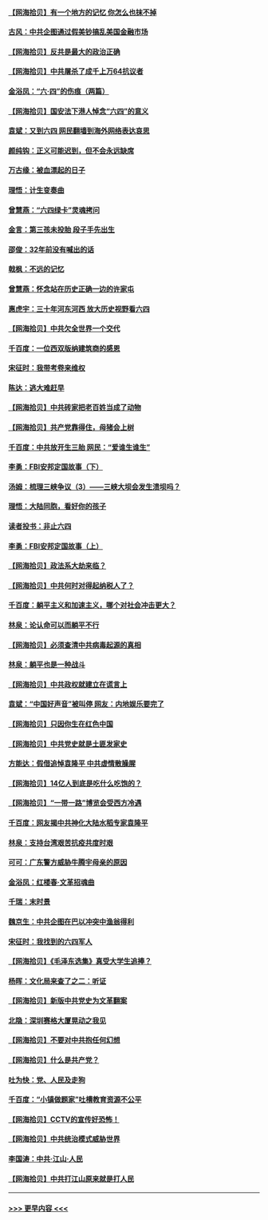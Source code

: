 #### [【网海拾贝】有一个地方的记忆 你怎么也抹不掉](../pages/nsc993/n13009802.md?t=06092051) 
#### [古风：中共企图通过假美钞搞乱美国金融市场](../pages/nsc993/n13009626.md?t=06092051) 
#### [【网海拾贝】反共是最大的政治正确](../pages/nsc993/n13007051.md?t=06092051) 
#### [【网海拾贝】中共屠杀了成千上万64抗议者](../pages/nsc993/n13002713.md?t=06092051) 
#### [金浴凤：“六·四”的伤痕（两篇）](../pages/nsc993/n13001719.md?t=06092051) 
#### [【网海拾贝】国安法下港人悼念“六四”的意义](../pages/nsc993/n13001039.md?t=06092051) 
#### [袁斌：又到六四 网民翻墙到海外网络表达哀思](../pages/nsc993/n13000995.md?t=06092051) 
#### [颜纯钩：正义可能迟到，但不会永远缺席](../pages/nsc993/n13000920.md?t=06092051) 
#### [万古缘：被血漂起的日子](../pages/nsc993/n13000914.md?t=06092051) 
#### [理悟：计生变奏曲](../pages/nsc993/n13000414.md?t=06092051) 
#### [曾慧燕：“六四绿卡”灵魂拷问](../pages/nsc993/n13000277.md?t=06092051) 
#### [金言：第三孩未投胎 段子手先出生](../pages/nsc993/n13000215.md?t=06092051) 
#### [邵俊：32年前没有喊出的话](../pages/nsc993/n13000181.md?t=06092051) 
#### [戟枫：不远的记忆](../pages/nsc993/n13000121.md?t=06092051) 
#### [曾慧燕：怀念站在历史正确一边的许家屯](../pages/nsc993/n13000073.md?t=06092051) 
#### [惠虎宇：三十年河东河西 放大历史视野看六四](../pages/nsc993/n13000018.md?t=06092051) 
#### [【网海拾贝】中共欠全世界一个交代](../pages/nsc993/n12998706.md?t=06092051) 
#### [千百度：一位西双版纳建筑商的感恩](../pages/nsc993/n12998487.md?t=06092051) 
#### [宋征时：我带考卷来维权](../pages/nsc993/n12994088.md?t=06092051) 
#### [陈达：逃大难赶早](../pages/nsc993/n12993569.md?t=06092051) 
#### [【网海拾贝】中共砖家把老百姓当成了动物](../pages/nsc993/n12993483.md?t=06092051) 
#### [【网海拾贝】共产党靠得住，母猪会上树](../pages/nsc993/n12990730.md?t=06092051) 
#### [千百度：中共放开生三胎 网民：“爱谁生谁生”](../pages/nsc993/n12990644.md?t=06092051) 
#### [李勇：FBI安邦定国故事（下）](../pages/nsc993/n12987854.md?t=06092051) 
#### [汤姆：梳理三峡争议（3）——三峡大坝会发生溃坝吗？](../pages/nsc993/n12989806.md?t=06092051) 
#### [理悟：大陆同胞，看好你的孩子](../pages/nsc993/n12989778.md?t=06092051) 
#### [读者投书：非止六四](../pages/nsc993/n12989673.md?t=06092051) 
#### [李勇：FBI安邦定国故事（上）](../pages/nsc993/n12987749.md?t=06092051) 
#### [【网海拾贝】政法系大劫来临？](../pages/nsc993/n12987596.md?t=06092051) 
#### [【网海拾贝】中共何时对得起纳税人了？](../pages/nsc993/n12985578.md?t=06092051) 
#### [千百度：躺平主义和加速主义，哪个对社会冲击更大？](../pages/nsc993/n12985512.md?t=06092051) 
#### [林泉：论认命可以而躺平不行](../pages/nsc993/n12985505.md?t=06092051) 
#### [【网海拾贝】必须查清中共病毒起源的真相](../pages/nsc993/n12984276.md?t=06092051) 
#### [林泉：躺平也是一种战斗](../pages/nsc993/n12984194.md?t=06092051) 
#### [【网海拾贝】中共政权就建立在谎言上](../pages/nsc993/n12981880.md?t=06092051) 
#### [袁斌：“中国好声音”被叫停 网友：内地娱乐要完了](../pages/nsc993/n12981826.md?t=06092051) 
#### [【网海拾贝】只因你生在红色中国](../pages/nsc993/n12979096.md?t=06092051) 
#### [【网海拾贝】中共党史就是土匪发家史](../pages/nsc993/n12976478.md?t=06092051) 
#### [方能达：假借追悼袁隆平 中共虚情散臊腥](../pages/nsc993/n12976396.md?t=06092051) 
#### [【网海拾贝】14亿人到底是吃什么吃饱的？](../pages/nsc993/n12974125.md?t=06092051) 
#### [【网海拾贝】“一带一路”博览会受西方冷遇](../pages/nsc993/n12971787.md?t=06092051) 
#### [千百度：网友揭中共神化大陆水稻专家袁隆平](../pages/nsc993/n12971733.md?t=06092051) 
#### [林泉：支持台湾艰苦抗疫共度时艰](../pages/nsc993/n12971350.md?t=06092051) 
#### [可可：广东警方威胁牛腾宇母亲的原因](../pages/nsc993/n12971100.md?t=06092051) 
#### [金浴凤：红楼春·文革招魂曲](../pages/nsc993/n12970354.md?t=06092051) 
#### [千瑞：末时景](../pages/nsc993/n12970337.md?t=06092051) 
#### [魏京生：中共企图在巴以冲突中渔翁得利](../pages/nsc993/n12970286.md?t=06092051) 
#### [宋征时：我找到的六四军人](../pages/nsc993/n12970213.md?t=06092051) 
#### [【网海拾贝】《毛泽东选集》真受大学生追捧？](../pages/nsc993/n12968779.md?t=06092051) 
#### [杨晖：文化局来查了之二：听证](../pages/nsc993/n12966528.md?t=06092051) 
#### [【网海拾贝】新版中共党史为文革翻案](../pages/nsc993/n12967526.md?t=06092051) 
#### [北隐：深圳赛格大厦晃动之我见](../pages/nsc993/n12967393.md?t=06092051) 
#### [【网海拾贝】不要对中共抱任何幻想](../pages/nsc993/n12965222.md?t=06092051) 
#### [【网海拾贝】什么是共产党？](../pages/nsc993/n12962781.md?t=06092051) 
#### [吐为快：党、人民及走狗](../pages/nsc993/n12962747.md?t=06092051) 
#### [千百度：“小镇做题家”吐槽教育资源不公平](../pages/nsc993/n12962705.md?t=06092051) 
#### [【网海拾贝】CCTV的宣传好恐怖！](../pages/nsc993/n12959984.md?t=06092051) 
#### [【网海拾贝】中共统治模式威胁世界](../pages/nsc993/n12957622.md?t=06092051) 
#### [李国涛：中共‧江山‧人民](../pages/nsc993/n12957502.md?t=06092051) 
#### [【网海拾贝】中共打江山原来就是打人民](../pages/nsc993/n12954345.md?t=06092051) 

----
#### [ >>> 更早内容 <<< ](../indexes/nsc993-earlier.md)

